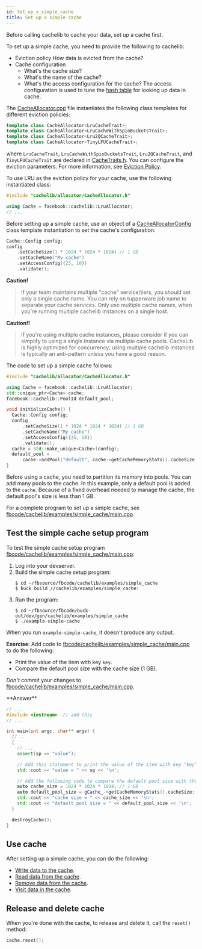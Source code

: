 ```yaml
---
id: Set_up_a_simple_cache
title: Set up a simple cache
---
```


Before calling cachelib to cache your data, set up a cache first.

To set up a simple cache, you need to provide the following to cachelib:

- Eviction policy How data is evicted from the cache?
- Cache configuration
  - What's the cache size?
  - What's the name of the cache?
  - What's the access configuration for the cache? The access configuration is used to tune the [hash table](Configure_HashTable/ ) for looking up data in cache.

The [CacheAllocator.cpp](https://www.internalfb.com/intern/diffusion/FBS/browsefile/master/fbcode/cachelib/allocator/CacheAllocator.cpp) file instantiates the following class templates for different eviction policies:


```cpp
template class CacheAllocator<LruCacheTrait>;
template class CacheAllocator<LruCacheWithSpinBucketsTrait>;
template class CacheAllocator<Lru2QCacheTrait>;
template class CacheAllocator<TinyLFUCacheTrait>;
```


where `LruCacheTrait`, `LruCacheWithSpinBucketsTrait`, `Lru2QCacheTrait`, and `TinyLFUCacheTrait` are declared in [CacheTraits.h](https://www.internalfb.com/intern/diffusion/FBS/browse/master/fbcode/cachelib/allocator/CacheTraits.h). You can configure the eviction parameters. For more information, see [Eviction Policy](eviction_policy/ ).

To use LRU as the eviction policy for your cache, use the following instantiated class:

```cpp
#include "cachelib/allocator/CacheAllocator.h"

using Cache = facebook::cachelib::LruAllocator;
// ...
```


Before setting up a simple cache, use an object of a [CacheAllocatorConfig](https://www.internalfb.com/intern/diffusion/FBS/browse/master/fbcode/cachelib/allocator/CacheAllocatorConfig.h) class template instantiation to set the cache's configuration:


```cpp
Cache::Config config;
config
    .setCacheSize(1 * 1024 * 1024 * 1024) // 1 GB
    .setCacheName("My cache")
    .setAccessConfig({25, 10})
    .validate();
```


**Caution!**
> If your team maintains multiple "cache" service/tiers, you should set only a single cache name. You can rely on tupperware job name to separate your cache services. Only use multiple cache names, when you're running multiple cachelib instances on a single host.

**Caution!!**
> If you're using multiple cache instances, please consider if you can simplify to using a single instance via multiple cache pools. CacheLib is highly optimized for concurrency; using multiple cachelib instances is typically an anti-pattern unless you have a good reason.

The code to set up a simple cache follows:


```cpp
#include "cachelib/allocator/CacheAllocator.h"

using Cache = facebook::cachelib::LruAllocator;
std::unique_ptr<Cache> cache;
facebook::cachelib::PoolId default_pool;

void initializeCache() {
  Cache::Config config;
  config
      .setCacheSize(1 * 1024 * 1024 * 1024) // 1 GB
      .setCacheName("My cache")
      .setAccessConfig({25, 10})
      .validate();
  cache = std::make_unique<Cache>(config);
  default_pool =
      cache->addPool("default", cache->getCacheMemoryStats().cacheSize);
}

```


Before using a cache, you need to partition its memory into pools. You can add many pools to the cache. In this example, only a default pool is added to the `cache`. Because of a fixed overhead needed to manage the cache, the default pool's size is less than 1 GB.

For a complete program to set up a simple cache, see [fbcode/cachelib/examples/simple_cache/main.cpp](https://www.internalfb.com/intern/diffusion/FBS/browsefile/master/fbcode/cachelib/examples/simple_cache/main.cpp).

## Test the simple cache setup program

To test the simple cache setup program [fbcode/cachelib/examples/simple_cache/main.cpp](https://www.internalfb.com/intern/diffusion/FBS/browsefile/master/fbcode/cachelib/examples/simple_cache/main.cpp):

1. Log into your devserver.
2. Build the simple cache setup program:
   ```none
   $ cd ~/fbsource/fbcode/cachelib/examples/simple_cache
   $ buck build //cachelib/examples/simple_cache:
   ```
3. Run the program:
   ```none
   $ cd ~/fbsource/fbcode/buck-out/dev/gen/cachelib/examples/simple_cache
   $ ./example-simple-cache
   ```

When you run `example-simple-cache`, it doesn't produce any output.

**Exercise**: Add code to [fbcode/cachelib/examples/simple_cache/main.cpp](https://www.internalfb.com/intern/diffusion/FBS/browsefile/master/fbcode/cachelib/examples/simple_cache/main.cpp) to do the following:

- Print the value of the item with key `key`.
- Compare the default pool size with the cache size (1 GB).

*Don't* commit your changes to [fbcode/cachelib/examples/simple_cache/main.cpp](https://www.internalfb.com/intern/diffusion/FBS/browsefile/master/fbcode/cachelib/examples/simple_cache/main.cpp).

<layout type="collapsible" collapsed="true">
**Answer**


```cpp
// ...
#include <iostream>  // add this
// ...

int main(int argc, char** argv) {
  // ...
  {
    // ...
    assert(sp == "value");

    // Add this statement to print the value of the item with key "key".
    std::cout << "value = " << sp << '\n';

    // Add the following code to compare the default pool size with the cache size.
    auto cache_size = 1024 * 1024 * 1024; // 1 GB
    auto default_pool_size = gCache_->getCacheMemoryStats().cacheSize;
    std::cout << "cache size = " << cache_size << '\n';
    std::cout << "default pool size = " << default_pool_size << '\n';
  }

  destroyCache();
}
```


</layout>

## Use cache

After setting up a simple cache, you can do the following:
- [Write data to the cache](Write_data_to_cache/ ).
- [Read data from the cache](Read_data_from_cache/ ).
- [Remove data from the cache](Remove_data_from_cache/ ).
- [Visit data in the cache](Visit_data_in_cache/ ).

## Release and delete cache

When you're done with the cache, to release and delete it, call the `reset()` method:


```cpp
cache.reset();
```
